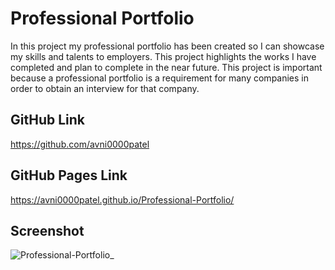 # Professional Portfolio
In this project my professional portfolio has been created so I can showcase my skills and talents to employers. This project highlights the works I have completed and plan to complete in the near future. This project is important because a professional portfolio is a requirement for many companies in order to obtain an interview for that company. 
## GitHub Link
https://github.com/avni0000patel
## GitHub Pages Link
https://avni0000patel.github.io/Professional-Portfolio/
## Screenshot
![Professional-Portfolio_](https://user-images.githubusercontent.com/104175474/181381071-997e63a5-b439-43f6-94ea-6cc2bd2b9c8d.png)

